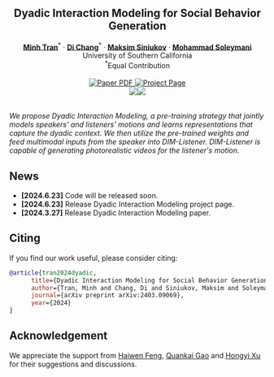 <p align="center">

  <h2 align="center">Dyadic Interaction Modeling for Social Behavior Generation</h2>
  <p align="center">
    <a href="https://scholar.google.com/citations?hl=en&user=HuuQRj4AAAAJ"><strong>Minh Tran</strong></a><sup>*</sup>
    ·  
    <a href="https://boese0601.github.io/"><strong>Di Chang</strong></a><sup>*</sup>
    ·
    <a href="https://scholar.google.com/citations?user=5w0f0OQAAAAJ&hl=ru"><strong>Maksim Siniukov</strong></a>
    ·
    <a href="https://www.ihp-lab.org/"><strong>Mohammad Soleymani</strong></a>
    <br>
    University of Southern California
    <br>
    <sup>*</sup>Equal Contribution
    <br>
    </br>
        <a href="https://arxiv.org/abs/2403.09069">
        <img src='https://img.shields.io/badge/arXiv-DIM-green' alt='Paper PDF'>
        </a>
        <a href='https://boese0601.github.io/dim/'>
        <img src='https://img.shields.io/badge/Project_Page-DIM-blue' alt='Project Page'></a>
        <!-- <a href='https://youtu.be/VPJe6TyrT-Y'>
        <img src='https://img.shields.io/badge/YouTube-MagicPose-rgb(255, 0, 0)' alt='Youtube'></a> -->
     </br>
    <table align="center">
        <img src="./assets/demo1.gif">
        <img src="./assets/demo2.gif">
    </table>
</p>

*We propose Dyadic Interaction Modeling, a pre-training strategy that jointly models speakers’ and listeners’ motions and learns representations that capture the dyadic context. We then utilize the pre-trained weights and feed multimodal inputs from the speaker into DIM-Listener. DIM-Listener is capable of generating photorealistic videos for the listener's motion.*



## News
* **[2024.6.23]** Code will be released soon.
* **[2024.6.23]** Release Dyadic Interaction Modeling project page.
* **[2024.3.27]** Release Dyadic Interaction Modeling paper.




## Citing
If you find our work useful, please consider citing:
```BibTeX
@article{tran2024dyadic,
      title={Dyadic Interaction Modeling for Social Behavior Generation},
      author={Tran, Minh and Chang, Di and Siniukov, Maksim and Soleymani, Mohammad},
      journal={arXiv preprint arXiv:2403.09069},
      year={2024}
}
```

## Acknowledgement

We appreciate the support from [Haiwen Feng](https://scholar.google.com/citations?user=g5co-iIAAAAJ&hl=en), [Quankai Gao](https://zerg-overmind.github.io/) and [Hongyi Xu]([https://zerg-overmind.github.io/](https://hongyixu37.github.io/homepage/)) for their suggestions and discussions.


